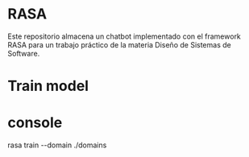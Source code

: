 # RASA
Este repositorio almacena un chatbot implementado con el framework RASA para un trabajo práctico de la materia Diseño de Sistemas de Software.

# Train model

# console
rasa train --domain ./domains